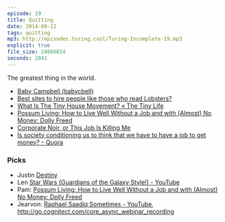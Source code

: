 ```yaml
---
episode: 19
title: Quitting
date: 2014-09-12
tags: quitting
mp3: http://episodes.turing.cool/Turing-Incomplete-19.mp3
explicit: true
file_size: 24866814
seconds: 2041
---
```

The greatest thing in the world.

* [Baby Campbell (babycbell)](https://twitter.com/babycbell)
* [Best sites to hire people like those who read Lobsters?](https://lobste.rs/s/if7nqm/best_sites_to_hire_people_like_those_who_read_lobsters/comments/cjuyzu#c_cjuyzu)
* [What Is The Tiny House Movement? « The Tiny Life](http://thetinylife.com/what-is-the-tiny-house-movement/)
* [Possum Living: How to Live Well Without a Job and with (Almost) No Money: Dolly Freed](http://www.amazon.com/Possum-Living-Without-Almost-Money/dp/0982053932)
* [Corporate Noir, or This Job Is Killing Me](http://lareviewofbooks.org/essay/corporate-noir-job-killing)
* [Is society conditioning us to think that we have to have a job to get money? - Quora](http://www.quora.com/Is-society-conditioning-us-to-think-that-we-have-to-have-a-job-to-get-money)

### Picks

* Justin [Destiny](http://www.destinythegame.com/)
* Len [Star Wars (Guardians of the Galaxy Style!) - YouTube](https://www.youtube.com/watch?v=TLyNMSkTiGg)
* Pam: [Possum Living: How to Live Well Without a Job and with (Almost) No Money: Dolly Freed](http://www.amazon.com/Possum-Living-Without-Almost-Money/dp/0982053932)
* Jearvon: [Raphael Saadiq Sometimes - YouTube](https://www.youtube.com/watch?v=OGKI9s23O2E), http://go.cognitect.com/core_async_webinar_recording
